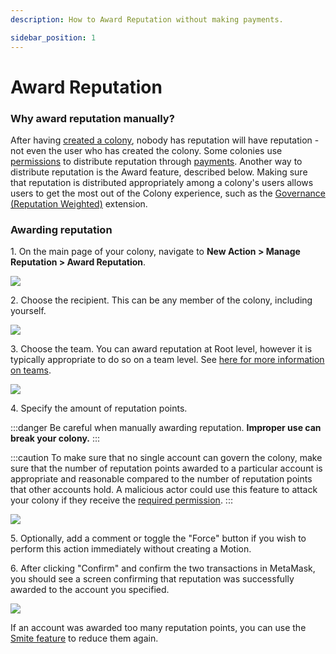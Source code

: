 ```yaml
---
description: How to Award Reputation without making payments.

sidebar_position: 1
---
```


# Award Reputation

### Why award reputation manually?

After having [created a colony](../launch-a-colony.md), nobody has reputation will have reputation - not even the user who has created the colony. Some colonies use [permissions](https://colony.gitbook.io/colony/advanced-features/permissions) to distribute reputation through [payments](https://colony.gitbook.io/colony/expenditures/payments). Another way to distribute reputation is the Award feature, described below. Making sure that reputation is distributed appropriately among a colony's users allows users to get the most out of the Colony experience, such as the [Governance (Reputation Weighted)](../advanced-features/extensions/governance/creating-a-motion.md) extension.&#x20;

### Awarding reputation

1\. On the main page of your colony, navigate to **New Action > Manage Reputation > Award Reputation**.

![](../assets/award-reputation-1\_AdobeCreativeCloudExpress.gif)

2\. Choose the recipient. This can be any member of the colony, including yourself.

![](../assets/award-reputation-2a\_AdobeCreativeCloudExpress.gif)

3\. Choose the team. You can award reputation at Root level, however it is typically appropriate to do so on a team level. See [here for more information on teams](../teams/create-team.md).

![](../assets/award-reputation-2b\_AdobeCreativeCloudExpress.gif)

4\. Specify the amount of reputation points.

:::danger
Be careful when manually awarding reputation. **Improper use can break your colony.**&#x20;
:::

:::caution
To make sure that no single account can govern the colony, make sure that the number of reputation points awarded to a particular account is appropriate and reasonable compared to the number of reputation points that other accounts hold. A malicious actor could use this feature to attack your colony if they receive the [required permission](../teams/permissions.md).
:::

![](../assets/award-reputation-2c\_AdobeCreativeCloudExpress.gif)

5\. Optionally, add a comment or toggle the "Force" button if you wish to perform this action immediately without creating a Motion.

6\. After clicking "Confirm" and confirm the two transactions in MetaMask, you should see a screen confirming that reputation was successfully awarded to the account you specified.

![](../assets/award-reputation-4\_AdobeCreativeCloudExpress.gif)

If an account was awarded too many reputation points, you can use the [Smite feature](../reputation/smite-reputation.md) to reduce them again.
